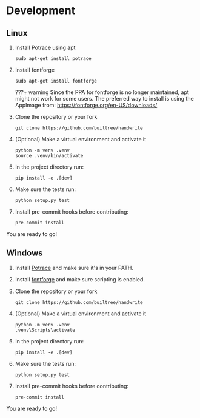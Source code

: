 # Development

## Linux

1. Install Potrace using apt

    ```console
    sudo apt-get install potrace
    ```

2. Install fontforge

    ```console
    sudo apt-get install fontforge
    ```

    ???+ warning
        Since the PPA for fontforge is no longer maintained, apt might not work for some users.
        The preferred way to install is using the AppImage from: https://fontforge.org/en-US/downloads/

3. Clone the repository or your fork

    ```console
    git clone https://github.com/builtree/handwrite
    ```

4. (Optional) Make a virtual environment and activate it

    ```console
    python -m venv .venv
    source .venv/bin/activate
    ```

5. In the project directory run:

    ```console
    pip install -e .[dev]
    ```

6. Make sure the tests run:

    ```console
    python setup.py test
    ```

7. Install pre-commit hooks before contributing:

    ```console
    pre-commit install
    ```

You are ready to go!

## Windows

1. Install [Potrace](http://potrace.sourceforge.net/#downloading) and make sure it's in your PATH.

2. Install [fontforge](https://fontforge.org/en-US/downloads/) and make sure scripting is enabled.

3. Clone the repository or your fork

    ```console
    git clone https://github.com/builtree/handwrite
    ```

4. (Optional) Make a virtual environment and activate it

    ```console
    python -m venv .venv
    .venv\Scripts\activate
    ```

5. In the project directory run:

    ```console
    pip install -e .[dev]
    ```

6. Make sure the tests run:

    ```console
    python setup.py test
    ```

7. Install pre-commit hooks before contributing:

    ```console
    pre-commit install
    ```

You are ready to go!
